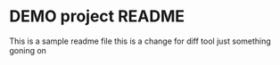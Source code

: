 # DEMO project README
This is a sample readme file
this is a change for diff tool
just something goning on
